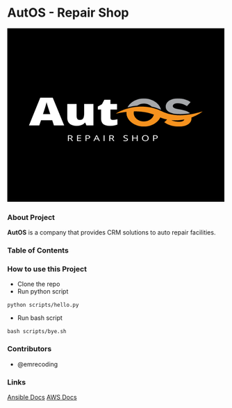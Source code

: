 # AutOS - Repair Shop

<img src="images/AutOS.png" alt="logo" width="500" height="400" class="center">

### About Project
**AutOS** is a company that provides CRM solutions to auto repair facilities. 

### Table of Contents

### How to use this Project

- Clone the repo
- Run python script

```
python scripts/hello.py 
```
- Run bash script

```
bash scripts/bye.sh
```

### Contributors

- @emrecoding

### Links

[Ansible Docs](https://docs.ansible.com/)
[AWS Docs](https://docs.aws.amazon.com/)